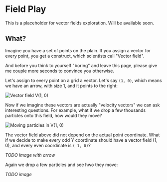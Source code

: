 # Field Play

This is a placeholder for vector fields exploration. Will be available soon.

## What?

Imagine you have a set of points on the plain. If you assign a vector for
every point, you get a construct, which scientists call "Vector field".

And before you think to yourself "boring" and leave this page, please give me
couple more seconds to convince you otherwise.

Let's assign to every point on a grid a vector. Let's say `(1, 0)`, which means
we have an arrow, with size 1, and it points to the right:

![Vector field V(1, 0)](https://github.com/anvaka/fieldplay/wiki/images/field_1_0.png)

Now if we imagine these vectors are actually "velocity vectors" we can ask
interesting questions. For example, what if we drop a few thousands particles onto this
field, how would they move?

![Moving particles in V(1, 0)](https://github.com/anvaka/fieldplay/wiki/images/field_1_0_move.gif)

The vector field above did not depend on the actual point coordinate. What if
we decide to make every odd Y coordinate should have a vector field (1, 0), and
every even coordinate is `(-1, 0)`?

*TODO Image with arrow*

Again we drop a few particles and see hwo they move:

*TODO image*

